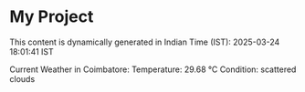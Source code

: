 # My Project

This content is dynamically generated in Indian Time (IST): 2025-03-24 18:01:41 IST


Current Weather in Coimbatore:
Temperature: 29.68 °C
Condition: scattered clouds
